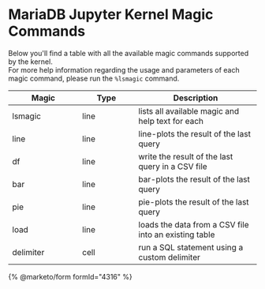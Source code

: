 # MariaDB Jupyter Kernel Magic Commands

Below you'll find a table with all the available magic commands supported by the kernel.\
For more help information regarding the usage and parameters of each magic command, please run the `%lsmagic` command.

<table><thead><tr><th width="126">Magic</th><th width="98">Type</th><th>Description</th></tr></thead><tbody><tr><td>lsmagic</td><td>line</td><td>lists all available magic and help text for each</td></tr><tr><td>line</td><td>line</td><td>line-plots the result of the last query</td></tr><tr><td>df</td><td>line</td><td>write the result of the last query in a CSV file</td></tr><tr><td>bar</td><td>line</td><td>bar-plots the result of the last query</td></tr><tr><td>pie</td><td>line</td><td>pie-plots the result of the last query</td></tr><tr><td>load</td><td>line</td><td>loads the data from a CSV file into an existing table</td></tr><tr><td>delimiter</td><td>cell</td><td>run a SQL statement using a custom delimiter</td></tr></tbody></table>

{% @marketo/form formId="4316" %}
